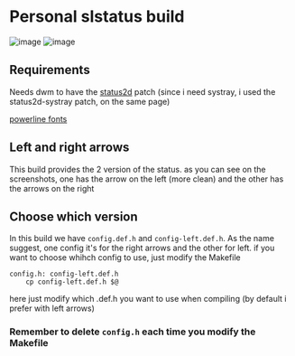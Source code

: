 Personal slstatus build
==========================
![image](https://user-images.githubusercontent.com/88878648/233835126-99284960-c52b-4ec7-bb1e-2d0ccb3be3e2.png)
![image](https://user-images.githubusercontent.com/88878648/233835353-17e18deb-4cc0-4c5a-aa2f-c7d41b557cce.png)

Requirements
------------
Needs dwm to have the [status2d](https://dwm.suckless.org/patches/status2d/) patch (since i need systray, i used the status2d-systray patch, on the same page)

[powerline fonts](https://github.com/powerline/fonts)

Left and right arrows
------------
This build provides the 2 version of the status. as you can see on the screenshots, one has the arrow on the left (more clean) and the other has the arrows on the right

Choose which version
------------
In this build we have `config.def.h` and `config-left.def.h`. As the name suggest, one config it's for the right arrows and the other for left.
if you want to choose whihch config to use, just modify the Makefile

```make
config.h: config-left.def.h
	cp config-left.def.h $@
```
here just modify which .def.h you want to use when compiling (by default i prefer with left arrows)

### Remember to delete `config.h` each time you modify the Makefile
